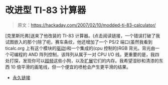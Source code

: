 # 改进型 TI-83 计算器

> 原文：<https://hackaday.com/2007/02/10/modded-ti-83-calculator/>

[克里斯托弗]送来了他改装的 TI-83 计算器。(点击阅读链接，一个错误打破了我试图嵌入的那个)除了呃，赛车条纹，他还增加了一个 PS/2 端口(虽然我看到 ticalc.org 上有这个模块的[驱动](http://www.ticalc.org/pub/text/z80/))和一个集成的(cpu 控制的)RGB 背光。背光由一个可编程的 AND 阵列控制，该阵列从属于一对 CPU I/O 线。更重要的是，我四处打探，发现你可以[超频](http://www.ticalc.org/hardware/overclocking/)这些小狗，以及[扩展](http://www.ticalc.org/hardware/expanders/)它们的内存。我希望湿砂和清漆的东西 10 倍平滑的画笔线，但一个便宜的喷枪会产生更平滑的结果。

*   [永久链接](http://www.cemetech.net/news.php?290)